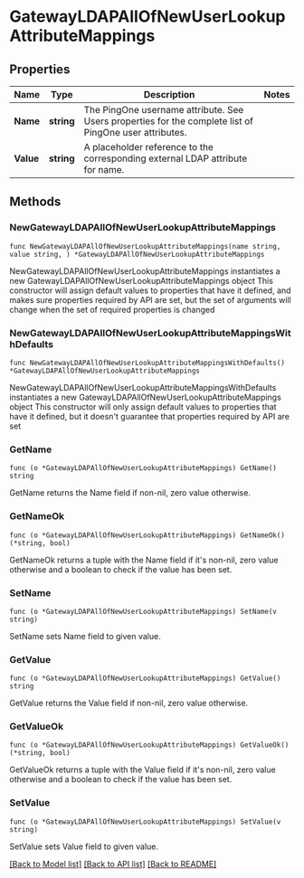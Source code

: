 # GatewayLDAPAllOfNewUserLookupAttributeMappings

## Properties

Name | Type | Description | Notes
------------ | ------------- | ------------- | -------------
**Name** | **string** | The PingOne username attribute. See Users properties for the complete list of PingOne user attributes. | 
**Value** | **string** | A placeholder reference to the corresponding external LDAP attribute for name. | 

## Methods

### NewGatewayLDAPAllOfNewUserLookupAttributeMappings

`func NewGatewayLDAPAllOfNewUserLookupAttributeMappings(name string, value string, ) *GatewayLDAPAllOfNewUserLookupAttributeMappings`

NewGatewayLDAPAllOfNewUserLookupAttributeMappings instantiates a new GatewayLDAPAllOfNewUserLookupAttributeMappings object
This constructor will assign default values to properties that have it defined,
and makes sure properties required by API are set, but the set of arguments
will change when the set of required properties is changed

### NewGatewayLDAPAllOfNewUserLookupAttributeMappingsWithDefaults

`func NewGatewayLDAPAllOfNewUserLookupAttributeMappingsWithDefaults() *GatewayLDAPAllOfNewUserLookupAttributeMappings`

NewGatewayLDAPAllOfNewUserLookupAttributeMappingsWithDefaults instantiates a new GatewayLDAPAllOfNewUserLookupAttributeMappings object
This constructor will only assign default values to properties that have it defined,
but it doesn't guarantee that properties required by API are set

### GetName

`func (o *GatewayLDAPAllOfNewUserLookupAttributeMappings) GetName() string`

GetName returns the Name field if non-nil, zero value otherwise.

### GetNameOk

`func (o *GatewayLDAPAllOfNewUserLookupAttributeMappings) GetNameOk() (*string, bool)`

GetNameOk returns a tuple with the Name field if it's non-nil, zero value otherwise
and a boolean to check if the value has been set.

### SetName

`func (o *GatewayLDAPAllOfNewUserLookupAttributeMappings) SetName(v string)`

SetName sets Name field to given value.


### GetValue

`func (o *GatewayLDAPAllOfNewUserLookupAttributeMappings) GetValue() string`

GetValue returns the Value field if non-nil, zero value otherwise.

### GetValueOk

`func (o *GatewayLDAPAllOfNewUserLookupAttributeMappings) GetValueOk() (*string, bool)`

GetValueOk returns a tuple with the Value field if it's non-nil, zero value otherwise
and a boolean to check if the value has been set.

### SetValue

`func (o *GatewayLDAPAllOfNewUserLookupAttributeMappings) SetValue(v string)`

SetValue sets Value field to given value.



[[Back to Model list]](../README.md#documentation-for-models) [[Back to API list]](../README.md#documentation-for-api-endpoints) [[Back to README]](../README.md)


